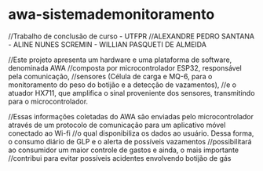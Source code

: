 # awa-sistemademonitoramento
//Trabalho de conclusão de curso - UTFPR
//ALEXANDRE PEDRO SANTANA - ALINE NUNES SCREMIN - WILLIAN PASQUETI DE ALMEIDA 


//Este projeto apresenta um hardware e uma plataforma de software, denominada AWA
//composta por microcontrolador ESP32, responsável pela comunicação, 
//sensores (Célula de carga e MQ-6, para o monitoramento do peso do botijão e a detecção de vazamentos), 
//e o atuador HX711, que amplifica o sinal proveniente dos sensores, transmitindo para o microcontrolador.

//Essas informações coletadas do AWA são enviadas pelo microcontrolador através de um protocolo de comunicação para um aplicativo móvel conectado ao Wi-fi
//o qual disponibiliza os dados ao usuário. Dessa forma, o consumo diário de GLP e o alerta de possíveis vazamentos
//possibilitará ao consumidor um maior controle de gastos e ainda, o mais importante
//contribui para evitar possíveis acidentes envolvendo botijão de gás
